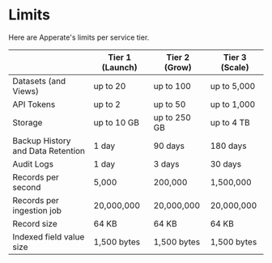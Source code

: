 # Limits

Here are Apperate's limits per service tier.

|     | Tier 1 (Launch) | Tier 2 (Grow) | Tier 3 (Scale) |
| --- | --------------- | ------------- | -------------- |
| Datasets (and Views) | up to 20 | up to 100 | up to 5,000 |
| API Tokens | up to 2 | up to 50 | up to 1,000 |
| Storage | up to 10 GB | up to 250 GB | up to 4 TB |
| Backup History and Data Retention | 1 day | 90 days | 180 days |
| Audit Logs | 1 day | 3 days | 30 days |
| Records per second | 5,000 | 200,000 | 1,500,000 |
| Records per ingestion job | 20,000,000 | 20,000,000 | 20,000,000 |
| Record size | 64 KB | 64 KB | 64 KB |
| Indexed field value size | 1,500 bytes | 1,500 bytes | 1,500 bytes |